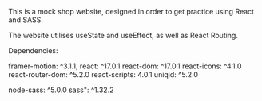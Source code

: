 This is a mock shop website, designed in order to get practice using React and SASS. 

The website utilises useState and useEffect, as well as React Routing. 

Dependencies:

framer-motion: ^3.1.1,
 react: ^17.0.1
react-dom: ^17.0.1
react-icons: ^4.1.0
react-router-dom: ^5.2.0
react-scripts: 4.0.1
uniqid: ^5.2.0

node-sass: ^5.0.0
sass": ^1.32.2
